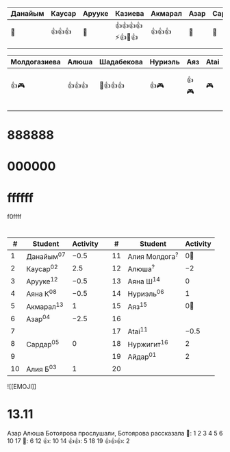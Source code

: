 
| Данайым | Каусар | Арууке | Казиева          | Акмарал | Азар | Сардар | Ботоярова |
| ------- | ------ | ------ | ---------------- | ------- | ---- | ------ | --------- |
| 👻      | 👍👍👍 | 🔔     | 👍👍👍👍⚡👍🏅️👍 | 👍👍👍  | 👺   | 👺     | 👍🎮      |
|         |        |        |                  |         |      |        |           |

| Молдогазиева | Алюша  | Шадабекова | Нуриэль | Аяз  | Atai | Нуржигит | Айдар          |
| ------------ | ------ | ---------- | ------- | ---- | ---- | -------- | -------------- |
| 👍🎮         | 👍👍👍 | 🔔👍👍👍   | 👍🎮    | 👍🎮 | 🎮   | 👍👍👍👍 | 👍👍👍👍👍👍👍 |
|              |        |            |         |      |      |          |                |
|              |        |            |         |      |      |          |                |

# 888888
# 000000
# ffffff

f0ffff
# 


| #   | Student              | Activity |     | #   | Student                  | Activity |
| --- | -------------------- | -------- | --- | --- | ------------------------ | -------- |
| 1   | Данайым<sup>07</sup> | $-0.5$   |     | 11  | Алия Молдога<sup>?</sup> | $0$👻    |
| 2   | Каусар<sup>02</sup>  | $2.5$    |     | 12  | Алюша<sup>?</sup>        | $-2$     |
| 3   | Арууке<sup>12</sup>  | $-0.5$   |     | 13  | Аяна Ш<sup>14</sup>      | $0$      |
| 4   | Аяна К<sup>08</sup>  | $-0.5$   |     | 14  | Нуриэль<sup>06</sup>     | $1$      |
| 5   | Акмарал<sup>13</sup> | $1$      |     | 15  | Аяз<sup>15</sup>         | $0$👻    |
| 6   | Азар<sup>04</sup>    | $-2.5$   |     | 16  |                          |          |
| 7   |                      |          |     | 17  | Atai<sup>11</sup>        | $-0.5$   |
| 8   | Сардар<sup>05</sup>  | $0$      |     | 18  | Нуржигит<sup>16</sup>    | $2$      |
| 9   |                      |          |     | 19  | Айдар<sup>01</sup>       | $2$      |
| 10  | Алия Б<sup>03</sup>  | $1$      |     | 20  |                          |          |

![[EMOJI]]
# 13.11
Азар Алюша Ботоярова прослушали, Ботоярова рассказала
🔔: 1 2 3 4 5 6 10 17
👺: 6 12
👍: 10 14
👍👍: 5 18 19
👍👍👍: 2
